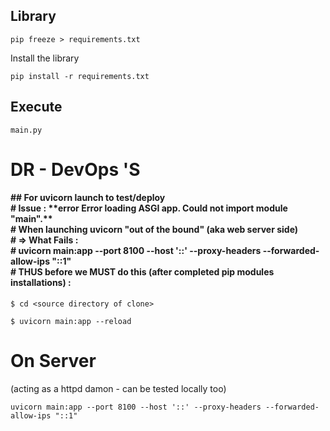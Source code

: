 ## Library

```
pip freeze > requirements.txt
```

Install the library

```
pip install -r requirements.txt
```

## Execute

```
main.py
```

#  DR - DevOps 'S   #
<h4>
## For uvicorn launch to test/deploy<br>
# Issue : **error Error loading ASGI app. Could not import module "main".**<br>
# When launching uvicorn "out of the bound" (aka web server side)<br>
# => What Fails : <br>
#  uvicorn main:app --port 8100 --host '::' --proxy-headers --forwarded-allow-ips "::1"<br>
# THUS before we MUST do this (after completed pip modules installations) :<br>
</h4>

```
$ cd <source directory of clone>

$ uvicorn main:app --reload
```
# On Server 
(acting as a httpd damon - can be tested locally too)

```
uvicorn main:app --port 8100 --host '::' --proxy-headers --forwarded-allow-ips "::1"
```
